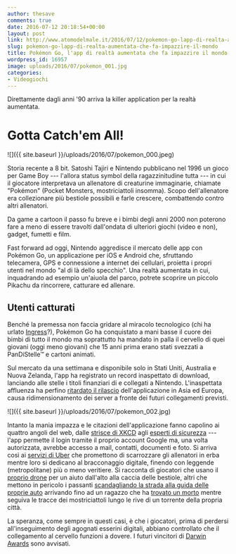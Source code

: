 ```yaml
---
author: thesave
comments: true
date: 2016-07-12 20:18:54+00:00
layout: post
link: http://www.atomodelmale.it/2016/07/12/pokemon-go-lapp-di-realta-aumentata-che-fa-impazzire-il-mondo/
slug: pokemon-go-lapp-di-realta-aumentata-che-fa-impazzire-il-mondo
title: Pokémon Go, l'app di realtà aumentata che fa impazzire il mondo
wordpress_id: 16957
image: uploads/2016/07/pokemon_001.jpg
categories:
- Videogiochi
---
```


Direttamente dagli anni '90 arriva la killer application per la realtà aumentata.

# Gotta Catch'em All!

![]({{ site.baseurl }}/uploads/2016/07/pokemon_000.jpeg)

Storia recente a 8 bit. Satoshi Tajiri e Nintendo pubblicano nel 1996 un gioco per Game Boy --- l'allora status symbol della ragazzinitudine tutta --- in cui il giocatore interpretava un allenatore di creaturine immaginarie, chiamate "Pokémon" (Pocket Monsters, mostriciattoli insomma). Scopo dell'allenatore era collezionare più bestiole possibili e farle crescere, combattendo contro altri allenatori.

Da game a cartoon il passo fu breve e i bimbi degli anni 2000 non poterono fare a meno di essere travolti dall'ondata di ulteriori giochi (video e non), gadget, fumetti e film.

Fast forward ad oggi, Nintendo aggredisce il mercato delle app con Pokémon Go, un applicazione per iOS e Android che, sfruttando telecamera, GPS e connessione a internet dei cellulari, proietta i propri utenti nel mondo "al di là dello specchio". Una realtà aumentata in cui, inquadrando ad esempio un'aiuola del parco, potrete scoprire un piccolo Pikachu da rincorrere, catturare ed allenare.

## Utenti catturati

Benché la premessa non faccia gridare al miracolo tecnologico (chi ha urlato [Ingress](https://www.ingress.com/)?), Pokémon Go ha conquistato a mani basse il cuore dei bimbi di tutto il mondo ma soprattutto ha mandato in palla il cervello di quei giovani (oggi meno giovani) che 15 anni prima erano stati svezzati a PanDiStelle™ e cartoni animati.

Sul mercato da una settimana e disponibile solo in Stati Uniti, Australia e Nuova Zelanda, l'app ha registrato un record inaspettato di download, lanciando alle stelle i titoli finanziari di e collegati a Nintendo. L'inaspettata affluenza ha perfino [ritardato il rilascio](http://www.theverge.com/2016/7/11/12147802/pokemon-go-uk-europe-asia-availability) dell'applicazione in Asia ed Europa, causa ridimensionamento dei server a fronte dei futuri collegamenti previsti.

![]({{ site.baseurl }}/uploads/2016/07/pokemon_002.jpg)

Intanto la mania impazza e le citazioni dell'applicazione fanno capolino ai quattro angoli del web, dalle [strisce di XKCD](http://xkcd.com/1705/) agli [esperti di sicurezza](http://adamreeve.tumblr.com/post/147120922009/pokemon-go-is-a-huge-security-risk) --- l'app permette il login tramite il proprio account Google ma, una volta autorizzata, avrebbe accesso a mail, contatti, documenti e foto. Si arriva così ai [servizi di Uber](http://gizmodo.com/entrepreneurs-are-offering-uber-style-rides-for-pokemon-1783453321) che promettono di scarrozzare gli allenatori in erba mentre loro si dedicano al bracconaggio digitale, finendo con leggende (metropolitane) più o meno veritiere. Si racconta di giocatori che usano il [proprio drone](http://gizmodo.com/can-you-speed-up-your-pokemon-go-progress-with-a-drone-1783418966) per un aiuto dall'alto alla caccia delle bestiole, altri che mettono in pericolo i passanti [scandagliando la strada alla guida delle proprie auto](http://jalopnik.com/pokemon-go-makes-driving-a-lot-more-dangerous-1783377760) arrivando fino ad un ragazzo che ha [trovato un morto](http://gizmodo.com/teen-playing-pokemon-go-finds-dead-body-instead-report-1783368575) mentre seguiva le tracce dei mostriciattoli lungo le rive di un torrente della propria città.

La speranza, come sempre in questi casi, è che i giocatori, prima di perdersi all'inseguimento degli agognati esserini digitali, abbiano controllato che il collegamento al cervello funzioni a dovere. I futuri vincitori di [Darwin Awards](/2007/06/19/the-darwin-awards-film-mito-e-realta.html) sono avvisati.
